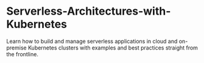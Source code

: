 # Serverless-Architectures-with-Kubernetes
Learn how to build and manage serverless applications in cloud and on-premise Kubernetes clusters with examples and best practices straight from the frontline.
